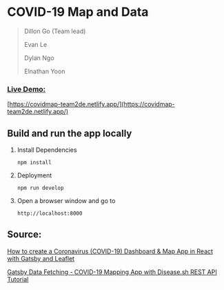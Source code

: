 # COVID-19 Map and Data

> Dillon Go (Team lead)
>
> Evan Le
>
> Dylan Ngo
>
> Elnathan Yoon

### [Live Demo:](https://covidmap-team2de.netlify.app/) 
   [https://covidmap-team2de.netlify.app/](https://covidmap-team2de.netlify.app/)
    
## Build and run the app locally
1. Install Dependencies

    ```
    npm install
    ```

2. Deployment

    ```
    npm run develop
    ```
3. Open a browser window and go to

    `http://localhost:8000`

## Source:
 
[How to create a Coronavirus (COVID-19) Dashboard & Map App in React with Gatsby and Leaflet](https://www.youtube.com/watch?v=GryBIsfBfro)

[Gatsby Data Fetching - COVID-19 Mapping App with Disease.sh REST API Tutorial](https://www.youtube.com/watch?v=9bfxeod27fU&t=0s)
